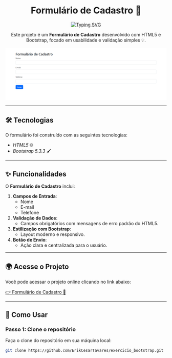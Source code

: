 <h1 align="center">Formulário de Cadastro 📝</h1>

<div align="center">
  <a href="https://git.io/typing-svg">
    <img src="https://readme-typing-svg.demolab.com?font=Roboto&size=24&duration=2000&pause=500&color=2ECC71&center=true&vCenter=true&width=435&lines=Formulário+de+Cadastro;Validação+Simples+e+Rápida!" alt="Typing SVG" />
  </a>
</div>

<p align="center">
  Este projeto é um <b>Formulário de Cadastro</b> desenvolvido com HTML5 e Bootstrap, focado em usabilidade e validação simples 💡.
</p>

<p align="center">
  <img alt="Demonstração do projeto" src="https://github.com/ErikCesarTavares/exercicio_bootstrap/blob/exercicio_bootstrap/principal.png" width="600px">
</p>

---

## 🛠 Tecnologias

O formulário foi construído com as seguintes tecnologias:

- *HTML5* 🌐
- *Bootstrap 5.3.3* 🖌️

---

## ✨ Funcionalidades

O **Formulário de Cadastro** inclui:

1. **Campos de Entrada**:
   - Nome
   - E-mail
   - Telefone
2. **Validação de Dados**:
   - Campos obrigatórios com mensagens de erro padrão do HTML5.
3. **Estilização com Bootstrap**:
   - Layout moderno e responsivo.
4. **Botão de Envio**:
   - Ação clara e centralizada para o usuário.

---

## 🌍 Acesse o Projeto

Você pode acessar o projeto online clicando no link abaixo:

[👉 Formulário de Cadastro 📝](https://erikcesartavares.github.io/exercicio_bootstrap/)


---

## 🧠 Como Usar

### Passo 1: Clone o repositório
Faça o clone do repositório em sua máquina local:

```bash
git clone https://github.com/ErikCesarTavares/exercicio_bootstrap.git
